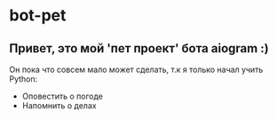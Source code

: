 # bot-pet

<h2>Привет, это мой 'пет проект' бота aiogram :) </h2>



Он пока что совсем мало может сделать, т.к я только начал учить Python:

<ul>
  <li>Оповестить о погоде</li>
  <li>Напомнить о делах</li>
</ul>


